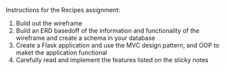 Instructions for the Recipes assignment:

1. Build out the wireframe
2. Build an ERD basedoff of the information and functionality of the wireframe and create a schema in your database
3. Create a Flask application and use the MVC design pattern, and OOP to maket the application functional
4. Carefully read and implement the features listed on the sticky notes